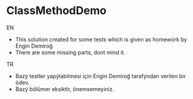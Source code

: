 # ClassMethodDemo

EN
- This solution created for some tests which is given as homework by Engin Demiroğ
- There are some missing parts, dont mind it.

TR
- Bazý testler yapýlabilmesi için Engin Demiroğ tarafýndan verilen bir ödev.
- Bazý bölümer eksiktir, önemsemeyiniz.
